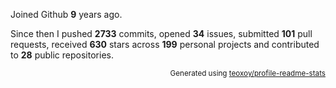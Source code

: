 Joined Github **9** years ago.

Since then I pushed **2733** commits, opened **34** issues, submitted **101** pull requests, received **630** stars across **199** personal projects and contributed to **28** public repositories.

<p align="right"><sub>Generated using <a href="https://github.com/marketplace/actions/profile-readme-stats">teoxoy/profile-readme-stats</a></sub></p>
